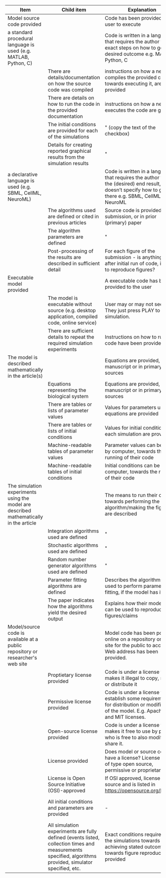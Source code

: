 ﻿| Item                                                                                   | Child item                                                                                                                                               | Explanation                                                                                                                                              | Note                               |
|----------------------------------------------------------------------------------------|----------------------------------------------------------------------------------------------------------------------------------------------------------|----------------------------------------------------------------------------------------------------------------------------------------------------------|------------------------------------|
| Model source code provided                                                             |                                                                                                                                                          | Code has been provided for the user to execute                                                                                                           |                                    |
| a standard procedural language is used (e.g. MATLAB, Python, C)                        |                                                                                                                                                          | Code is written in a language that requires the author to give exact steps on how to get desired outcome e.g. MATLAB, Python, C                          |                                    |
|                                                                                        | There are details/documentation on how the source code was compiled                                                                                      | instructions on how a new user compiles the provided code, towards executing it, are provided                                                            |                                    |
|                                                                                        | There are details on how to run the code in the provided documentation                                                                                   | instructions on how a new user executes the code are given                                                                                               |                                    |
|                                                                                        | The initial conditions are provided for each of the simulations                                                                                          | " (copy the text of the checkbox)                                                                                                                        |                                    |
|                                                                                        | Details for creating reported graphical results from the simulation results                                                                              | "                                                                                                                                                        |                                    |
| a declarative language is used (e.g. SBML, CellML, NeuroML)                            |                                                                                                                                                          | Code is written in a language that requires the author to give the (desired) end result, but doesn’t specify how to get there e.g. SBML, CellML, NeuroML |                                    |
|                                                                                        | The algorithms used are defined or cited in previous articles                                                                                            | Source code is provided in this submission, or in prior (primary) paper                                                                                  |                                    |
|                                                                                        | The algorithm parameters are defined                                                                                                                     | "                                                                                                                                                        |                                    |
|                                                                                        | Post-processing of the results are described in sufficient detail                                                                                        | For each figure of the submission - is anything done after initial run of code, in order to reproduce figures?                                           |                                    |
| Executable model provided                                                              |                                                                                                                                                          | A executable code has been provided to the user                                                                                                          |                                    |
|                                                                                        | The model is executable without source (e.g. desktop application, compiled code, online service)                                                         | User may or may not see code. They just press PLAY to start simulation.                                                                                  |                                    |
|                                                                                        | There are sufficient details to repeat the required simulation experiments                                                                               | Instructions on how to run the code have been provided                                                                                                   |                                    |
| The model is described mathematically in the article(s)                                |                                                                                                                                                          | Equations are provided, in this manuscript or in primary sources                                                                                         |                                    |
|                                                                                        | Equations representing the biological system                                                                                                             | Equations are provided, in this manuscript or in primary sources                                                                                         |                                    |
|                                                                                        | There are tables or lists of parameter values                                                                                                            | Values for parameters used in equations are provided                                                                                                     |                                    |
|                                                                                        | There are tables or lists of initial conditions                                                                                                          | Values for initial conditions of each simulation are provided                                                                                            |                                    |
|                                                                                        | Machine-readable tables of parameter values                                                                                                              | Parameter values can be read by computer, towards the running of their code                                                                              |                                    |
|                                                                                        | Machine-readable tables of initial conditions                                                                                                            | Initial conditions can be read by computer, towards the running of their code                                                                            |                                    |
| The simulation experiments using the model are described mathematically in the article |                                                                                                                                                          | The means to run their code towards performing the stated algorithm/making the figures are described                                                     |                                    |
|                                                                                        | Integration algorithms used are defined                                                                                                                  | "                                                                                                                                                        |                                    |
|                                                                                        | Stochastic algorithms used are defined                                                                                                                   | "                                                                                                                                                        |                                    |
|                                                                                        | Random number generator algorithms used are defined                                                                                                      | "                                                                                                                                                        |                                    |
|                                                                                        | Parameter fitting algorithms are defined                                                                                                                 | Describes the algorithms were used to perform parameter fitting, if the model has it                                                                     |                                    |
|                                                                                        | The paper indicates how the algorithms yield the desired output                                                                                          | Explains how their model code can be used to reproduce their figures/claims                                                                              |                                    |
| Model/source code is available at a public repository or researcher's web site         |                                                                                                                                                          | Model code has been posted online on a repository or other site for the public to access. Web address has been provided.                                 |                                    |
|                                                                                        | Proptietary license provided                                                                                                                             | Code is under a license that makes it illegal to copy, modify or distribute it                                                                           | used to be called 'prohibitive'    |
|                                                                                        | Permissive license provided                                                                                                                              | Code is under a license that will establish some requirements for distribution or modification of the model. E.g. Apache, BSD and MIT licenses.          |                                    |
|                                                                                        | Open-source license provided                                                                                                                             | Code is under a license that makes it free to use by public, who is free to also modify and share it.                                                    |                                    |
|                                                                                        | License provided                                                                                                                                         | Does model or source code have a license? License can be of type open source, permissive or proprietary.                                                 |                                    |
|                                                                                        | License is Open Source Initiative (OSI)-approved                                                                                                         | If OSI approved, license is open source and is listed in https://opensource.org/licenses                                                                 |                                    |
|                                                                                        | All initial conditions and parameters are provided                                                                                                       | -                                                                                                                                                        | REPEAT of box 1 parent 3 - REMOVED |
|                                                                                        | All simulation experiments are fully defined (events listed, collection times and measurements specified, algorithms provided, simulator specified, etc. | Exact conditions required to run the simulations towards achieving stated outcome and towards figure reproduction are provided                           |
